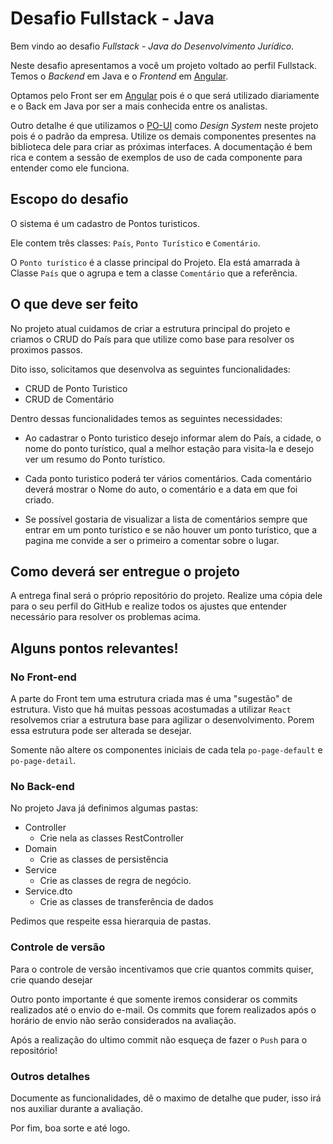 # Desafio Fullstack - Java

Bem vindo ao desafio *Fullstack - Java do Desenvolvimento Jurídico*.

Neste desafio apresentamos a você um projeto voltado ao perfil Fullstack. Temos o *Backend* em Java e o *Frontend* em [Angular](https://angular.io/).

Optamos pelo Front ser em [Angular](https://angular.io/) pois é o que será utilizado diariamente e o Back em Java por ser a mais conhecida entre os analistas.

Outro detalhe é que utilizamos o [PO-UI](https://po-ui.io/) como *Design System* neste projeto pois é o padrão da empresa. Utilize os demais componentes presentes na biblioteca dele para criar as próximas interfaces. A documentação é bem rica e contem a sessão de exemplos de uso de cada componente para entender como ele funciona.

## Escopo do desafio

O sistema é um cadastro de Pontos turisticos. 

Ele contem três classes: `País`, `Ponto Turístico` e `Comentário`.

O `Ponto turístico` é a classe principal do Projeto. Ela está amarrada à Classe `País` que o agrupa e tem a classe `Comentário` que a referência.

## O que deve ser feito

No projeto atual cuidamos de criar a estrutura principal do projeto e criamos o CRUD do País para que utilize como base para resolver os proximos passos.

Dito isso, solicitamos que desenvolva as seguintes funcionalidades:

- CRUD de Ponto Turistico
- CRUD de Comentário

Dentro dessas funcionalidades temos as seguintes necessidades:

- Ao cadastrar o Ponto turistico desejo informar alem do País, a cidade, o nome do ponto turístico, qual a melhor estação para visita-la e desejo ver um resumo do Ponto turístico.

- Cada ponto turistico poderá ter vários comentários. Cada comentário deverá mostrar o Nome do auto, o comentário e a data em que foi criado.

- Se possível gostaria de visualizar a lista de comentários sempre que entrar em um ponto turístico e se não houver um ponto turístico, que a pagina me convide a ser o primeiro a comentar sobre o lugar.


## Como deverá ser entregue o projeto

A entrega final será o próprio repositório do projeto. Realize uma cópia dele para o seu perfil do GitHub e realize todos os ajustes que entender necessário para resolver os problemas acima.

## Alguns pontos relevantes!

### No Front-end
A parte do Front tem uma estrutura criada mas é uma "sugestão" de estrutura. Visto que há muitas pessoas acostumadas a utilizar `React` resolvemos criar a estrutura base para agilizar o desenvolvimento. Porem essa estrutura pode ser alterada se desejar. 

Somente não altere os componentes iniciais de cada tela `po-page-default` e `po-page-detail`. 

### No Back-end

No projeto Java já definimos algumas pastas:

- Controller
  - Crie nela as classes RestController
- Domain
  - Crie as classes de persistência
- Service
  - Crie as classes de regra de negócio.
- Service.dto
  - Crie as classes de transferência de dados

Pedimos que respeite essa hierarquia de pastas.

### Controle de versão

Para o controle de versão incentivamos que crie quantos commits quiser, crie quando desejar

Outro ponto importante é que somente iremos considerar os commits realizados até o envio do e-mail. Os commits que forem realizados após o horário de envio não serão considerados na avaliação.

Após a realização do ultimo commit não esqueça de fazer o `Push` para o repositório!

### Outros detalhes

Documente as funcionalidades, dê o maximo de detalhe que puder, isso irá nos auxiliar durante a avaliação.

Por fim, boa sorte e até logo.